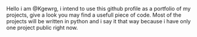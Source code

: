 Hello i am @Kgewrg, 
i intend to use this github profile as a portfolio of my projects, give a look you may find a usefull piece of code.
Most of the projects will be written in python and i say it that way because i have only one project public right now. 
